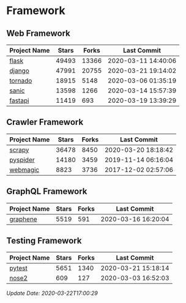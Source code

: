 # Framework

## Web Framework

| Project Name | Stars | Forks | Last Commit |
| ------------ | ----- | ----- | ----------- |
| [flask](https://github.com/pallets/flask) | 49493 | 13366 | 2020-03-11 14:40:06 |
| [django](https://github.com/django/django) | 47991 | 20755 | 2020-03-21 19:14:02 |
| [tornado](https://github.com/tornadoweb/tornado) | 18915 | 5148 | 2020-03-06 01:35:19 |
| [sanic](https://github.com/huge-success/sanic) | 13598 | 1266 | 2020-03-14 15:57:39 |
| [fastapi](https://github.com/tiangolo/fastapi) | 11419 | 693 | 2020-03-19 13:39:29 |

## Crawler Framework

| Project Name | Stars | Forks | Last Commit |
| ------------ | ----- | ----- | ----------- |
| [scrapy](https://github.com/scrapy/scrapy) | 36478 | 8450 | 2020-03-20 18:18:42 |
| [pyspider](https://github.com/binux/pyspider) | 14180 | 3459 | 2019-11-14 06:16:04 |
| [webmagic](https://github.com/code4craft/webmagic) | 8823 | 3736 | 2017-12-02 02:57:06 |

## GraphQL Framework

| Project Name | Stars | Forks | Last Commit |
| ------------ | ----- | ----- | ----------- |
| [graphene](https://github.com/graphql-python/graphene) | 5519 | 591 | 2020-03-16 16:20:04 |

## Testing Framework

| Project Name | Stars | Forks | Last Commit |
| ------------ | ----- | ----- | ----------- |
| [pytest](https://github.com/pytest-dev/pytest) | 5651 | 1340 | 2020-03-21 15:18:14 |
| [nose2](https://github.com/nose-devs/nose2) | 609 | 127 | 2020-03-03 16:52:03 |

*Update Date: 2020-03-22T17:00:29*